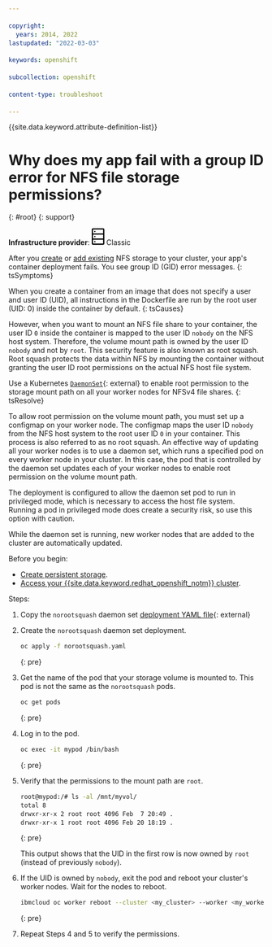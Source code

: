 ```yaml
---

copyright: 
  years: 2014, 2022
lastupdated: "2022-03-03"

keywords: openshift

subcollection: openshift

content-type: troubleshoot

---
```



{{site.data.keyword.attribute-definition-list}}


# Why does my app fail with a group ID error for NFS file storage permissions?
{: #root}
{: support}

**Infrastructure provider**: ![Classic infrastructure provider icon.](images/icon-classic-2.svg) Classic


After you [create](/docs/openshift?topic=openshift-file_storage#add_file) or [add existing](/docs/openshift?topic=openshift-file_storage#existing_file) NFS storage to your cluster, your app's container deployment fails. You see group ID (GID) error messages.
{: tsSymptoms}


When you create a container from an image that does not specify a user and user ID (UID), all instructions in the Dockerfile are run by the root user (UID: 0) inside the container by default.
{: tsCauses}

However, when you want to mount an NFS file share to your container, the user ID `0` inside the container is mapped to the user ID `nobody` on the NFS host system. Therefore, the volume mount path is owned by the user ID `nobody` and not by `root`. This security feature is also known as root squash. Root squash protects the data within NFS by mounting the container without granting the user ID root permissions on the actual NFS host file system.


Use a Kubernetes [`DaemonSet`](https://kubernetes.io/docs/concepts/workloads/controllers/daemonset/){: external} to enable root permission to the storage mount path on all your worker nodes for NFSv4 file shares.
{: tsResolve}

To allow root permission on the volume mount path, you must set up a configmap on your worker node. The configmap maps the user ID `nobody` from the NFS host system to the root user ID `0` in your container. This process is also referred to as no root squash. An effective way of updating all your worker nodes is to use a daemon set, which runs a specified pod on every worker node in your cluster. In this case, the pod that is controlled by the daemon set updates each of your worker nodes to enable root permission on the volume mount path.

The deployment is configured to allow the daemon set pod to run in privileged mode, which is necessary to access the host file system. Running a pod in privileged mode does create a security risk, so use this option with caution.

While the daemon set is running, new worker nodes that are added to the cluster are automatically updated.

Before you begin:

* [Create persistent storage](/docs/openshift?topic=openshift-file_storage#add_file).
* [Access your {{site.data.keyword.redhat_openshift_notm}} cluster](/docs/openshift?topic=openshift-access_cluster).

Steps:

1. Copy the `norootsquash` daemon set [deployment YAML file](https://github.com/IBM-Cloud/kube-samples/tree/master/daemonset-sample){: external}

2. Create the `norootsquash` daemon set deployment.
    ```sh
    oc apply -f norootsquash.yaml
    ```
    {: pre}

3. Get the name of the pod that your storage volume is mounted to. This pod is not the same as the `norootsquash`  pods.
    ```sh
    oc get pods
    ```
    {: pre}

4. Log in to the pod.
    ```sh
    oc exec -it mypod /bin/bash
    ```
    {: pre}

5. Verify that the permissions to the mount path are `root`.
    ```sh
    root@mypod:/# ls -al /mnt/myvol/
    total 8
    drwxr-xr-x 2 root root 4096 Feb  7 20:49 .
    drwxr-xr-x 1 root root 4096 Feb 20 18:19 .
    ```
    {: pre}

    This output shows that the UID in the first row is now owned by `root` (instead of previously `nobody`).

6. If the UID is owned by `nobody`, exit the pod and reboot your cluster's worker nodes. Wait for the nodes to reboot.
    ```sh
    ibmcloud oc worker reboot --cluster <my_cluster> --worker <my_worker1>,<my_worker2>
    ```
    {: pre}

7. Repeat Steps 4 and 5 to verify the permissions.







